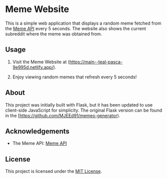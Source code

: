# Meme Website

This is a simple web application that displays a random meme fetched from the [Meme API](https://meme-api.com/gimme) every 5 seconds. The website also shows the current subreddit where the meme was obtained from.

## Usage

1. Visit the Meme Website at (https://main--teal-pasca-9e995d.netlify.app/).

2. Enjoy viewing random memes that refresh every 5 seconds!

## About

This project was initially built with Flask, but it has been updated to use client-side JavaScript for simplicity. The original Flask version can be found in the [https://github.com/MJEEd91/memes-generator).

## Acknowledgements

- The Meme API: [Meme API](https://meme-api.com/gimme)

## License

This project is licensed under the [MIT License](LICENSE).
